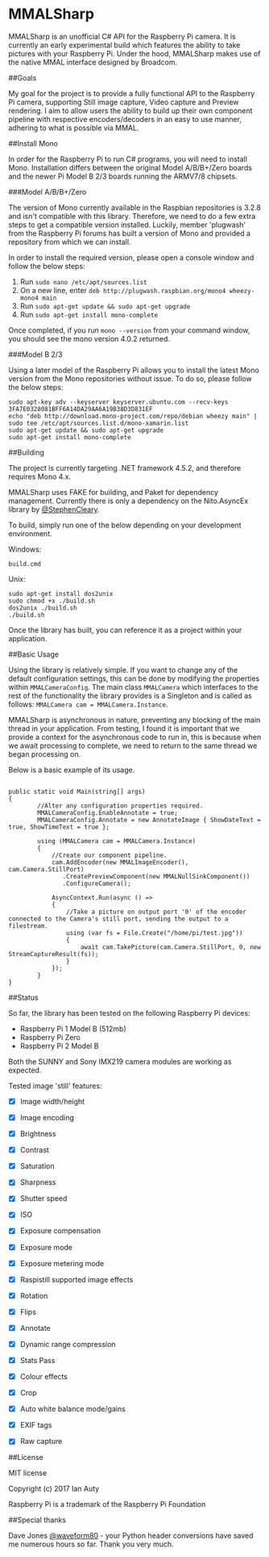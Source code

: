 # MMALSharp

MMALSharp is an unofficial C# API for the Raspberry Pi camera. It is currently an early experimental build which features the ability to 
take pictures with your Raspberry Pi. Under the hood, MMALSharp makes use of the native MMAL interface designed by Broadcom.

##Goals

My goal for the project is to provide a fully functional API to the Raspberry Pi camera, supporting Still image capture, Video capture and Preview rendering.
I aim to allow users the ability to build up their own component pipeline with respective encoders/decoders in an easy to use manner, adhering to what is 
possible via MMAL. 

##Install Mono

In order for the Raspberry Pi to run C# programs, you will need to install Mono. Installation differs between the original Model A/B/B+/Zero boards and
the newer Pi Model B 2/3 boards running the ARMV7/8 chipsets.

###Model A/B/B+/Zero

The version of Mono currently available in the Raspbian repositories is 3.2.8 and isn't compatible with this library. Therefore, we need to do a few
extra steps to get a compatible version installed. Luckily, member 'plugwash' from the Raspberry Pi forums has built a version of Mono and provided a
repository from which we can install.

In order to install the required version, please open a console window and follow the below steps:

1. Run `sudo nano /etc/apt/sources.list`
2. On a new line, enter `deb http://plugwash.raspbian.org/mono4 wheezy-mono4 main`
3. Run `sudo apt-get update && sudo apt-get upgrade`
4. Run `sudo apt-get install mono-complete`

Once completed, if you run `mono --version` from your command window, you should see the mono version 4.0.2 returned.

###Model B 2/3

Using a later model of the Raspberry Pi allows you to install the latest Mono version from the Mono repositories without issue. To do so, please follow the below steps:

```
sudo apt-key adv --keyserver keyserver.ubuntu.com --recv-keys 3FA7E0328081BFF6A14DA29AA6A19B38D3D831EF
echo "deb http://download.mono-project.com/repo/debian wheezy main" | sudo tee /etc/apt/sources.list.d/mono-xamarin.list
sudo apt-get update && sudo apt-get upgrade
sudo apt-get install mono-complete
```


##Building

The project is currently targeting .NET framework 4.5.2, and therefore requires Mono 4.x.

MMALSharp uses FAKE for building, and Paket for dependency management. Currently there is only a dependency on the Nito.AsyncEx library by 
[@StephenCleary](https://github.com/StephenCleary).

To build, simply run one of the below depending on your development environment.

Windows:

`build.cmd`

Unix:

```
sudo apt-get install dos2unix
sudo chmod +x ./build.sh
dos2unix ./build.sh
./build.sh
```


Once the library has built, you can reference it as a project within your application.

##Basic Usage

Using the library is relatively simple. If you want to change any of the default configuration settings, this can be done by modifying the 
properties within `MMALCameraConfig`. The main class `MMALCamera` which interfaces to the rest of the functionality the library provides is 
a Singleton and is called as follows: `MMALCamera cam = MMALCamera.Instance`.

MMALSharp is asynchronous in nature, preventing any blocking of the main thread in your application. From testing, I found it is important that we provide a context
for the asynchronous code to run in, this is because when we await processing to complete, we need to return to the same thread we began processing on.

Below is a basic example of its usage.

```

public static void Main(string[] args)
{
        //Alter any configuration properties required.         
        MMALCameraConfig.EnableAnnotate = true;
        MMALCameraConfig.Annotate = new AnnotateImage { ShowDateText = true, ShowTimeText = true };
		
        using (MMALCamera cam = MMALCamera.Instance)
		{
			//Create our component pipeline. 
			cam.AddEncoder(new MMALImageEncoder(), cam.Camera.StillPort)
			   .CreatePreviewComponent(new MMALNullSinkComponent())
			   .ConfigureCamera();
			
			AsyncContext.Run(async () =>
			{
				//Take a picture on output port '0' of the encoder connected to the Camera's still port, sending the output to a filestream.
				using (var fs = File.Create("/home/pi/test.jpg"))
				{
					await cam.TakePicture(cam.Camera.StillPort, 0, new StreamCaptureResult(fs));
				}                                        
			});   
		}
}

```

##Status

So far, the library has been tested on the following Raspberry Pi devices:

* Raspberry Pi 1 Model B (512mb)
* Raspberry Pi Zero
* Raspberry Pi 2 Model B

Both the SUNNY and Sony IMX219 camera modules are working as expected.

Tested image 'still' features:

- [x] Image width/height
- [x] Image encoding
- [x] Brightness
- [x] Contrast
- [x] Saturation
- [x] Sharpness
- [x] Shutter speed
- [x] ISO
- [x] Exposure compensation
- [x] Exposure mode
- [x] Exposure metering mode
- [x] Raspistill supported image effects
- [x] Rotation
- [x] Flips
- [x] Annotate
- [x] Dynamic range compression
- [x] Stats Pass
- [x] Colour effects
- [x] Crop
- [x] Auto white balance mode/gains
- [x] EXIF tags
- [x] Raw capture



##License

MIT license 

Copyright (c) 2017 Ian Auty

Raspberry Pi is a trademark of the Raspberry Pi Foundation

##Special thanks

Dave Jones [@waveform80](https://github.com/waveform80) - your Python header conversions have saved me numerous hours so far. 
Thank you very much.
